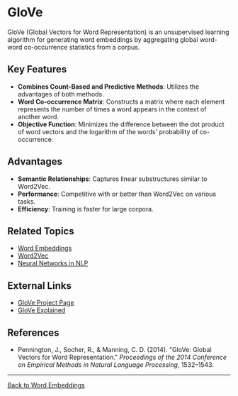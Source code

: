 # GloVe

GloVe (Global Vectors for Word Representation) is an unsupervised learning algorithm for generating word embeddings by aggregating global word-word co-occurrence statistics from a corpus.

## Key Features

- **Combines Count-Based and Predictive Methods**: Utilizes the advantages of both methods.
- **Word Co-occurrence Matrix**: Constructs a matrix where each element represents the number of times a word appears in the context of another word.
- **Objective Function**: Minimizes the difference between the dot product of word vectors and the logarithm of the words' probability of co-occurrence.

## Advantages

- **Semantic Relationships**: Captures linear substructures similar to Word2Vec.
- **Performance**: Competitive with or better than Word2Vec on various tasks.
- **Efficiency**: Training is faster for large corpora.



## Related Topics

- [Word Embeddings](Word-Embeddings.md)
- [Word2Vec](Word2Vec.md)
- [Neural Networks in NLP](../Neural-Networks-in-NLP.md)

## External Links

- [GloVe Project Page](https://nlp.stanford.edu/projects/glove/)
- [GloVe Explained](https://medium.com/@sonicboom8/glove-global-vectors-for-word-representation-5a262012210d)

## References

- Pennington, J., Socher, R., & Manning, C. D. (2014). "GloVe: Global Vectors for Word Representation." *Proceedings of the 2014 Conference on Empirical Methods in Natural Language Processing*, 1532–1543.

---

[Back to Word Embeddings](README.md)
